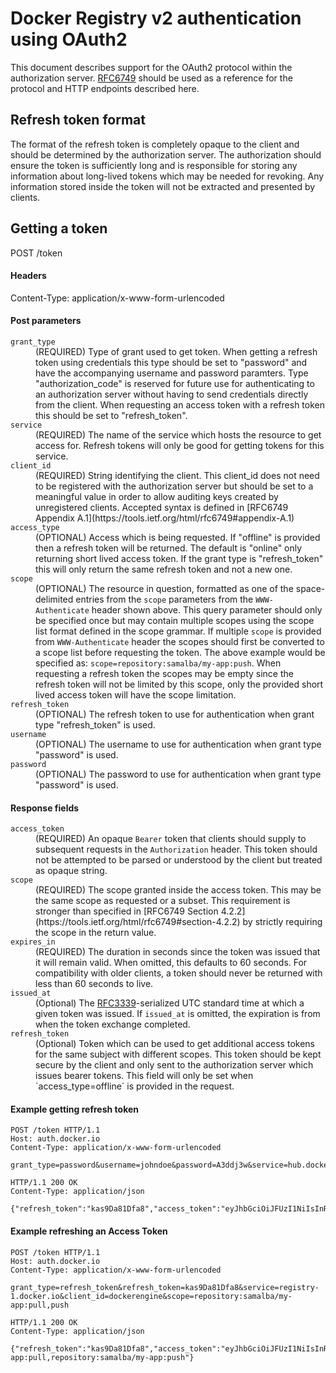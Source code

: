 <!--[metadata]>
+++
title = "Oauth2 Token Authentication"
description = "Specifies the Docker Registry v2 authentication"
keywords = ["registry, on-prem, images, tags, repository, distribution, oauth2, advanced"]
[menu.main]
parent="smn_registry_ref"
+++
<![end-metadata]-->

# Docker Registry v2 authentication using OAuth2

This document describes support for the OAuth2 protocol within the authorization
server. [RFC6749](https://tools.ietf.org/html/rfc6749) should be used as a
reference for the protocol and HTTP endpoints described here.

## Refresh token format

The format of the refresh token is completely opaque to the client and should be
determined by the authorization server. The authorization should ensure the
token is sufficiently long and is responsible for storing any information about
long-lived tokens which may be needed for revoking. Any information stored
inside the token will not be extracted and presented by clients.

## Getting a token

POST /token

#### Headers
Content-Type: application/x-www-form-urlencoded

#### Post parameters

<dl>
    <dt>
        <code>grant_type</code>
    </dt>
    <dd>
        (REQUIRED) Type of grant used to get token. When getting a refresh token
        using credentials this type should be set to "password" and have the
        accompanying username and password paramters. Type "authorization_code"
        is reserved for future use for authenticating to an authorization server
        without having to send credentials directly from the client. When
        requesting an access token with a refresh token this should be set to
        "refresh_token".
    </dd>
    <dt>
        <code>service</code>
    </dt>
    <dd>
        (REQUIRED) The name of the service which hosts the resource to get
        access for. Refresh tokens will only be good for getting tokens for
        this service.
    </dd>
    <dt>
        <code>client_id</code>
    </dt>
    <dd>
        (REQUIRED) String identifying the client. This client_id does not need
        to be registered with the authorization server but should be set to a
        meaningful value in order to allow auditing keys created by unregistered
        clients. Accepted syntax is defined in
        [RFC6749 Appendix A.1](https://tools.ietf.org/html/rfc6749#appendix-A.1)
    </dd>
    <dt>
        <code>access_type</code>
    </dt>
    <dd>
        (OPTIONAL) Access which is being requested. If "offline" is provided
        then a refresh token will be returned. The default is "online" only
        returning short lived access token. If the grant type is "refresh_token"
        this will only return the same refresh token and not a new one.
    </dd>
    <dt>
        <code>scope</code>
    </dt>
    <dd>
        (OPTIONAL) The resource in question, formatted as one of the space-delimited
        entries from the <code>scope</code> parameters from the <code>WWW-Authenticate</code> header
        shown above. This query parameter should only be specified once but may
        contain multiple scopes using the scope list format defined in the scope
        grammar. If multiple <code>scope</code> is provided from
        <code>WWW-Authenticate</code> header the scopes should first be
        converted to a scope list before requesting the token. The above example
        would be specified as: <code>scope=repository:samalba/my-app:push</code>.
        When requesting a refresh token the scopes may be empty since the
        refresh token will not be limited by this scope, only the provided short
        lived access token will have the scope limitation.
    </dd>
    <dt>
        <code>refresh_token</code>
    </dt>
    <dd>
        (OPTIONAL) The refresh token to use for authentication when grant type "refresh_token" is used.
    </dd>
    <dt>
        <code>username</code>
    </dt>
    <dd>
        (OPTIONAL) The username to use for authentication when grant type "password" is used.
    </dd>
    <dt>
        <code>password</code>
    </dt>
    <dd>
        (OPTIONAL) The password to use for authentication when grant type "password" is used.
    </dd>
</dl>

#### Response fields

<dl>
    <dt>
        <code>access_token</code>
    </dt>
    <dd>
        (REQUIRED) An opaque <code>Bearer</code> token that clients should
        supply to subsequent requests in the <code>Authorization</code> header.
        This token should not be attempted to be parsed or understood by the
        client but treated as opaque string.
    </dd>
    <dt>
        <code>scope</code>
    </dt>
    <dd>
        (REQUIRED) The scope granted inside the access token. This may be the
        same scope as requested or a subset. This requirement is stronger than
        specified in [RFC6749 Section 4.2.2](https://tools.ietf.org/html/rfc6749#section-4.2.2)
        by strictly requiring the scope in the return value.
    </dd>
    <dt>
        <code>expires_in</code>
    </dt>
    <dd>
        (REQUIRED) The duration in seconds since the token was issued that it
        will remain valid.  When omitted, this defaults to 60 seconds.  For
        compatibility with older clients, a token should never be returned with
        less than 60 seconds to live.
    </dd>
    <dt>
        <code>issued_at</code>
    </dt>
    <dd>
        (Optional) The <a href="https://www.ietf.org/rfc/rfc3339.txt">RFC3339</a>-serialized UTC
        standard time at which a given token was issued. If <code>issued_at</code> is omitted, the
        expiration is from when the token exchange completed.
    </dd>
    <dt>
        <code>refresh_token</code>
    </dt>
    <dd>
        (Optional) Token which can be used to get additional access tokens for
        the same subject with different scopes. This token should be kept secure
        by the client and only sent to the authorization server which issues
        bearer tokens. This field will only be set when `access_type=offline` is
        provided in the request.
    </dd>
</dl>


#### Example getting refresh token

```
POST /token HTTP/1.1
Host: auth.docker.io
Content-Type: application/x-www-form-urlencoded

grant_type=password&username=johndoe&password=A3ddj3w&service=hub.docker.io&client_id=dockerengine&access_type=offline

HTTP/1.1 200 OK
Content-Type: application/json

{"refresh_token":"kas9Da81Dfa8","access_token":"eyJhbGciOiJFUzI1NiIsInR5","expires_in":900,"scope":""}
```

#### Example refreshing an Access Token

```
POST /token HTTP/1.1
Host: auth.docker.io
Content-Type: application/x-www-form-urlencoded

grant_type=refresh_token&refresh_token=kas9Da81Dfa8&service=registry-1.docker.io&client_id=dockerengine&scope=repository:samalba/my-app:pull,push

HTTP/1.1 200 OK
Content-Type: application/json

{"refresh_token":"kas9Da81Dfa8","access_token":"eyJhbGciOiJFUzI1NiIsInR5":"expires_in":900,"scope":"repository:samalba/my-app:pull,repository:samalba/my-app:push"}
```

